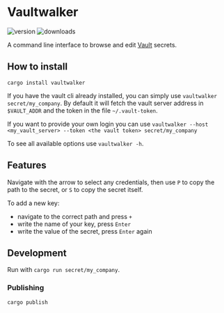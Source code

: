 # Vaultwalker

![version](https://img.shields.io/crates/v/vaultwalker) ![downloads](https://img.shields.io/crates/d/vaultwalker)

A command line interface to browse and edit [Vault](https://www.vaultproject.io/) secrets.

## How to install

`cargo install vaultwalker`

If you have the vault cli already installed, you can simply use `vaultwalker secret/my_company`.
By default it will fetch the vault server address in `$VAULT_ADDR` and the token in the file `~/.vault-token`.

If you want to provide your own login you can use `vaultwalker --host <my_vault_server> --token <the vault token> secret/my_company`

To see all available options use `vaultwalker -h`.

## Features

Navigate with the arrow to select any credentials, then use `P` to copy the path to the secret, or `S` to copy the secret itself.

To add a new key:
- navigate to the correct path and press `+`
- write the name of your key, press `Enter`
- write the value of the secret, press `Enter` again

## Development

Run with `cargo run secret/my_company`.

### Publishing

`cargo publish`
